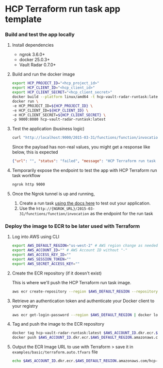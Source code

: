 # HCP Terraform run task app template


### Build and test the app locally

1. Install dependencies

   * ngrok 3.6.0+
   * docker 25.0.3+
   * Vault Radar 0.7.0+

1. Build and run the docker image

    ```sh
    export HCP_PROJECT_ID="<hcp_project_id>"
    export HCP_CLIENT_ID="<hcp_client_id>"
    export HCP_CLIENT_SECRET="<hcp_client_secret>"
    docker build --platform linux/amd64 -t hcp-vault-radar-runtask:latest .
    docker run \
    -e HCP_PROJECT_ID=${HCP_PROJECT_ID} \
    -e HCP_CLIENT_ID=${HCP_CLIENT_ID} \
    -e HCP_CLIENT_SECRET=${HCP_CLIENT_SECRET} \
    -p 9000:8080 hcp-vault-radar-runtask:latest
    ```

1. Test the application (business logic)

    ```sh
    curl "http://localhost:9000/2015-03-31/functions/function/invocations" -d @payload.json
    ```

    Since the payload has non-real values, you might get a response like below, this is expected

    ```json
    {"url": "", "status": "failed", "message": "HCP Terraform run task failed, please look into the logs for more details.", "results": []}
    ```

1. Temporarily expose the endpoint to test the app with HCP Terraform run task workflow

    ```sh
    ngrok http 9000
    ```

1. Once the Ngrok tunnel is up and running,
   1. Create a run task [using the docs here](https://developer.hashicorp.com/terraform/cloud-docs/workspaces/settings/run-tasks#creating-a-run-task) to test out your application.
   1. Use the `http://{NGROK_URL}/2015-03-31/functions/function/invocation` as the endpoint for the run task


### Deploy the image to ECR to be later used with Terraform

1. Log into AWS using CLI

    ```sh
    export AWS_DEFAULT_REGION="us-west-2" # AWS region change as needed
    export AWS_ACCOUNT_ID="" # AWS Account ID without "-"
    export AWS_ACCESS_KEY_ID=""
    export AWS_SESSION_TOKEN=""
    export AWS_SECRET_ACCESS_KEY=""
    ```

1. Create the ECR repository (if it doesn't exist)

    This is where we'll push the HCP Terraform run task image.

    ```sh
    aws ecr create-repository --region $AWS_DEFAULT_REGION --repository-name hcp-vault-radar-runtask
    ```

1. Retrieve an authentication token and authenticate your Docker client to your registry

    ```sh
    aws ecr get-login-password --region $AWS_DEFAULT_REGION | docker login --username AWS --password-stdin $AWS_ACCOUNT_ID.dkr.ecr.$AWS_DEFAULT_REGION.amazonaws.com
    ```

1. Tag and push the image to the ECR repository

    ```sh
    docker tag hcp-vault-radar-runtask:latest $AWS_ACCOUNT_ID.dkr.ecr.$AWS_DEFAULT_REGION.amazonaws.com/hcp-vault-radar-runtask:latest
    docker push $AWS_ACCOUNT_ID.dkr.ecr.$AWS_DEFAULT_REGION.amazonaws.com/hcp-vault-radar-runtask:latest
    ```

1. Output the ECR Image URL to use with Terraform > save it in `examples/basic/terraform.auto.tfvars` file

    ```sh
    echo $AWS_ACCOUNT_ID.dkr.ecr.$AWS_DEFAULT_REGION.amazonaws.com/hcp-vault-radar-runtask:latest
    ```
